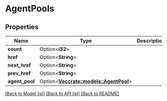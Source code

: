 # AgentPools

## Properties

Name | Type | Description | Notes
------------ | ------------- | ------------- | -------------
**count** | Option<**i32**> |  | [optional]
**href** | Option<**String**> |  | [optional]
**next_href** | Option<**String**> |  | [optional]
**prev_href** | Option<**String**> |  | [optional]
**agent_pool** | Option<[**Vec<crate::models::AgentPool>**](agentPool.md)> |  | [optional]

[[Back to Model list]](../README.md#documentation-for-models) [[Back to API list]](../README.md#documentation-for-api-endpoints) [[Back to README]](../README.md)



